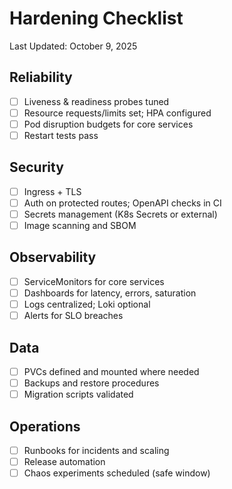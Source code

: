 # Hardening Checklist

Last Updated: October 9, 2025

## Reliability
- [ ] Liveness & readiness probes tuned
- [ ] Resource requests/limits set; HPA configured
- [ ] Pod disruption budgets for core services
- [ ] Restart tests pass

## Security
- [ ] Ingress + TLS
- [ ] Auth on protected routes; OpenAPI checks in CI
- [ ] Secrets management (K8s Secrets or external)
- [ ] Image scanning and SBOM

## Observability
- [ ] ServiceMonitors for core services
- [ ] Dashboards for latency, errors, saturation
- [ ] Logs centralized; Loki optional
- [ ] Alerts for SLO breaches

## Data
- [ ] PVCs defined and mounted where needed
- [ ] Backups and restore procedures
- [ ] Migration scripts validated

## Operations
- [ ] Runbooks for incidents and scaling
- [ ] Release automation
- [ ] Chaos experiments scheduled (safe window)

